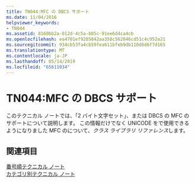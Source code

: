 ```yaml
---
title: TN044:MFC の DBCS サポート
ms.date: 11/04/2016
helpviewer_keywords:
- TN044
ms.assetid: 8160bb2a-012d-4c5a-b05c-91ee6d4ca4cb
ms.openlocfilehash: ea4701ef9205842aa358c562046cd51c4c952a21
ms.sourcegitcommit: 934cb53fa4cb59fea611bfeb9db110d8d6f7d165
ms.translationtype: MT
ms.contentlocale: ja-JP
ms.lasthandoff: 05/14/2019
ms.locfileid: "65611034"
---
```

# <a name="tn044-mfc-support-for-dbcs"></a>TN044:MFC の DBCS サポート

このテクニカル ノートでは、「2 バイト文字セット」、または DBCS の MFC のサポートについて説明します。 この情報だけでなく UNICODE をで使用できるようになりました MFC のについて、*クラス ライブラリ リファレンス*します。

## <a name="see-also"></a>関連項目

[番号順テクニカル ノート](../mfc/technical-notes-by-number.md)<br/>
[カテゴリ別テクニカル ノート](../mfc/technical-notes-by-category.md)
